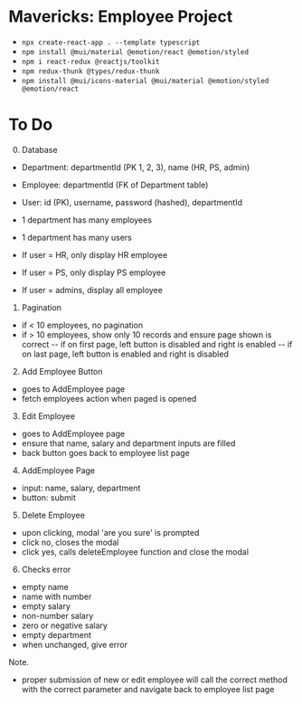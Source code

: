 # Mavericks: Employee Project

- `npx create-react-app . --template typescript`
- `npm install @mui/material @emotion/react @emotion/styled`
- `npm i react-redux @reactjs/toolkit`
- `npm redux-thunk @types/redux-thunk`
- `npm install @mui/icons-material @mui/material @emotion/styled @emotion/react`

# To Do

0. Database

- Department: departmentId (PK 1, 2, 3), name (HR, PS, admin)
- Employee: departmentId (FK of Department table)
- User: id (PK), username, password (hashed), departmentId

- 1 department has many employees
- 1 department has many users

- If user = HR, only display HR employee
- If user = PS, only display PS employee
- If user = admins, display all employee

1. Pagination

- if < 10 employees, no pagination
- if > 10 employees, show only 10 records and ensure page shown is correct
  -- if on first page, left button is disabled and right is enabled
  -- if on last page, left button is enabled and right is disabled

2. Add Employee Button

- goes to AddEmployee page
- fetch employees action when paged is opened

3. Edit Employee

- goes to AddEmployee page
- ensure that name, salary and department inputs are filled
- back button goes back to employee list page

4. AddEmployee Page

- input: name, salary, department
- button: submit

5. Delete Employee

- upon clicking, modal 'are you sure' is prompted
- click no, closes the modal
- click yes, calls deleteEmployee function and close the modal

6. Checks error

- empty name
- name with number
- empty salary
- non-number salary
- zero or negative salary
- empty department
- when unchanged, give error

Note.

- proper submission of new or edit employee will call the correct method with the correct parameter and navigate back to employee list page
